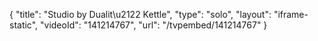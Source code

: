 {
    "title": "Studio by Dualit\u2122 Kettle",
    "type": "solo",
    "layout": "iframe-static",
    "videoId": "141214767",
    "url": "\/tvpembed\/141214767"
}